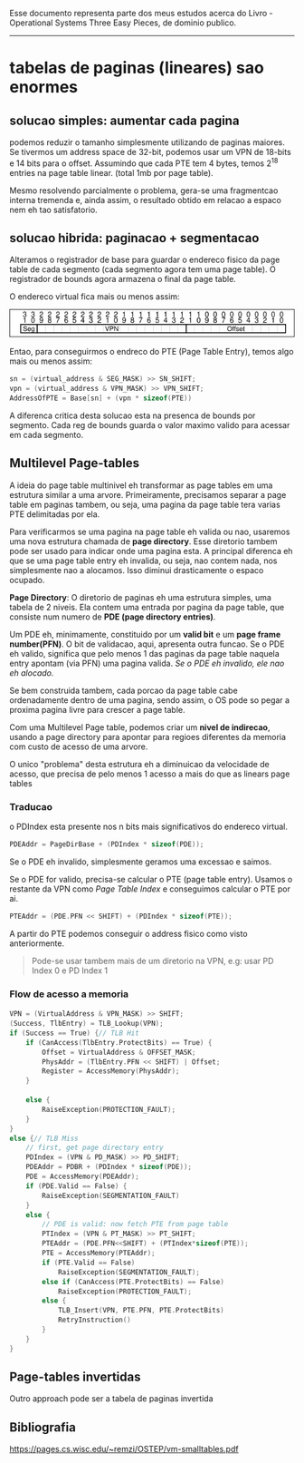 Esse documento representa parte dos meus estudos acerca do Livro - Operational Systems  Three Easy Pieces, de dominio publico.

---

# tabelas de paginas (lineares) sao enormes
## solucao simples: aumentar cada pagina
podemos reduzir o tamanho simplesmente utilizando de paginas maiores. Se tivermos um address space de 32-bit, podemos usar um VPN de 18-bits e 14 bits para o offset. Assumindo que cada PTE tem 4 bytes, temos $2^{18}$ entries na page table linear. (total 1mb por page table).

Mesmo resolvendo parcialmente o problema, gera-se uma fragmentcao interna tremenda e, ainda assim, o resultado obtido em relacao a espaco nem eh tao satisfatorio.
 
## solucao hibrida: paginacao + segmentacao

Alteramos o registrador de base para guardar o endereco fisico da page table de cada segmento (cada segmento agora tem uma page table). O registrador de bounds agora armazena o final da page table.

O endereco virtual fica mais ou menos assim:

![virtual_address](../../dist/1742848146_grim.png)

Entao, para conseguirmos o endreco do PTE (Page Table Entry), temos algo mais ou menos assim:

```c 
sn = (virtual_address & SEG_MASK) >> SN_SHIFT;
vpn = (virtual_address & VPN_MASK) >> VPN_SHIFT;
AddressOfPTE = Base[sn] + (vpn * sizeof(PTE))
```

A diferenca critica desta solucao esta na presenca de bounds por segmento. Cada reg de bounds guarda o valor maximo valido para acessar em cada segmento. 


## Multilevel Page-tables 

A ideia do page table multinivel eh transformar as page tables em uma estrutura similar a uma arvore. Primeiramente, precisamos separar a page table em paginas tambem, ou seja, uma pagina da page table tera varias PTE delimitadas por ela. 

Para verificarmos se uma pagina na page table eh valida ou nao, usaremos uma nova estrutura chamada de __page directory__. Esse diretorio tambem pode ser usado para indicar onde uma pagina esta. A principal diferenca eh que se uma page table entry eh invalida, ou seja, nao contem nada, nos simplesmente nao a alocamos. Isso diminui drasticamente o espaco ocupado. 

__Page Directory__: O diretorio de paginas eh uma estrutura simples, uma tabela de 2 niveis. Ela contem uma entrada por pagina da page table, que consiste num numero de __PDE (page directory entries)__. 

Um PDE eh, minimamente, constituido por um __valid bit__ e um __page frame number(PFN)__. O bit de validacao, aqui, apresenta outra funcao. Se o PDE eh valido, significa que pelo menos 1 das paginas da page table naquela entry apontam (via PFN) uma pagina valida. _Se o PDE eh invalido, ele nao eh alocado._

Se bem construida tambem, cada porcao da page table cabe ordenadamente dentro de uma pagina, sendo assim, o OS pode so pegar a proxima pagina livre para crescer a page table.

Com uma Multilevel Page table, podemos criar um __nivel de indirecao__, usando a page directory para apontar para regioes diferentes da memoria com custo de acesso de uma arvore. 

O unico "problema" desta estrutura eh a diminuicao da velocidade de acesso, que precisa de pelo menos 1 acesso a mais do que as linears page tables

### Traducao
o PDIndex esta presente nos n bits mais significativos do endereco virtual.

```c
PDEAddr = PageDirBase + (PDIndex * sizeof(PDE));
```
Se o PDE eh invalido, simplesmente geramos uma excessao e saimos.

Se o PDE for valido, precisa-se calcular o PTE (page table entry). Usamos o restante da VPN como _Page Table Index_ e conseguimos calcular o PTE por ai.

```c
PTEAddr = (PDE.PFN << SHIFT) + (PDIndex * sizeof(PTE));
```

A partir do PTE podemos conseguir o address fisico como visto anteriormente.

> Pode-se usar tambem mais de um diretorio na VPN, e.g: usar PD Index 0 e PD Index 1

### Flow de acesso a memoria
```c
VPN = (VirtualAddress & VPN_MASK) >> SHIFT;
(Success, TlbEntry) = TLB_Lookup(VPN);
if (Success == True) {// TLB Hit
    if (CanAccess(TlbEntry.ProtectBits) == True) {
        Offset = VirtualAddress & OFFSET_MASK;
        PhysAddr = (TlbEntry.PFN << SHIFT) | Offset;
        Register = AccessMemory(PhysAddr);
    }

    else {
        RaiseException(PROTECTION_FAULT);
    }
}
else {// TLB Miss
    // first, get page directory entry
    PDIndex = (VPN & PD_MASK) >> PD_SHIFT;
    PDEAddr = PDBR + (PDIndex * sizeof(PDE));
    PDE = AccessMemory(PDEAddr);
    if (PDE.Valid == False) {
        RaiseException(SEGMENTATION_FAULT)
    }
    else {
        // PDE is valid: now fetch PTE from page table
        PTIndex = (VPN & PT_MASK) >> PT_SHIFT;
        PTEAddr = (PDE.PFN<<SHIFT) + (PTIndex*sizeof(PTE));
        PTE = AccessMemory(PTEAddr);
        if (PTE.Valid == False)
            RaiseException(SEGMENTATION_FAULT);
        else if (CanAccess(PTE.ProtectBits) == False)
            RaiseException(PROTECTION_FAULT);
        else {
            TLB_Insert(VPN, PTE.PFN, PTE.ProtectBits)
            RetryInstruction()
        }
    }
}
```

## Page-tables invertidas

Outro approach pode ser a tabela de paginas invertida


## Bibliografia
https://pages.cs.wisc.edu/~remzi/OSTEP/vm-smalltables.pdf

